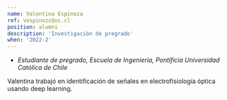 ```yaml
---
name: Valentina Espinoza
ref: vespinozc@uc.cl
position: alumni
description: 'Investigación de pregrado'
when: '2022-2'
---
```


- _Estudiante de pregrado, Escuela de Ingeniería, Pontificia Universidad Católica de Chile_

Valentina trabajó en identificación de señales en electrofisiología óptica usando deep learning.